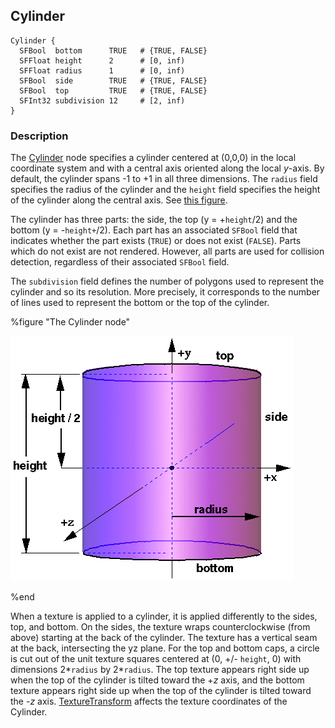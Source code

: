 ## Cylinder

```
Cylinder {
  SFBool  bottom      TRUE   # {TRUE, FALSE}
  SFFloat height      2      # [0, inf)
  SFFloat radius      1      # [0, inf)
  SFBool  side        TRUE   # {TRUE, FALSE}
  SFBool  top         TRUE   # {TRUE, FALSE}
  SFInt32 subdivision 12     # [2, inf)
}
```

### Description

The [Cylinder](#cylinder) node specifies a cylinder centered at (0,0,0) in the local coordinate system and with a central axis oriented along the local *y*-axis.
By default, the cylinder spans -1 to +1 in all three dimensions.
The `radius` field specifies the radius of the cylinder and the `height` field specifies the height of the cylinder along the central axis.
See [this figure](#the-cylinder-node).

The cylinder has three parts: the side, the top (y = +`height`/2) and the bottom (y = -`height+`/2).
Each part has an associated `SFBool` field that indicates whether the part exists (`TRUE`) or does not exist (`FALSE`).
Parts which do not exist are not rendered.
However, all parts are used for collision detection, regardless of their associated `SFBool` field.

The `subdivision` field defines the number of polygons used to represent the cylinder and so its resolution.
More precisely, it corresponds to the number of lines used to represent the bottom or the top of the cylinder.

%figure "The Cylinder node"

![cylinder.png](images/cylinder.png)

%end

When a texture is applied to a cylinder, it is applied differently to the sides, top, and bottom.
On the sides, the texture wraps counterclockwise (from above) starting at the back of the cylinder.
The texture has a vertical seam at the back, intersecting the yz plane.
For the top and bottom caps, a circle is cut out of the unit texture squares centered at (0, +/- `height`, 0) with dimensions 2*`radius` by 2*`radius`.
The top texture appears right side up when the top of the cylinder is tilted toward the +*z* axis, and the bottom texture appears right side up when the top of the cylinder is tilted toward the -*z* axis.
[TextureTransform](texturetransform.md) affects the texture coordinates of the Cylinder.
